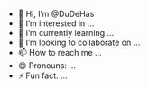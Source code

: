 - 👋 Hi, I’m @DuDeHas
- 👀 I’m interested in ...
- 🌱 I’m currently learning ...
- 💞️ I’m looking to collaborate on ...
- 📫 How to reach me ...
- 😄 Pronouns: ...
- ⚡ Fun fact: ...

<!---
DuDeHas/DuDeHas is a ✨ special ✨ repository because its `README.md` (this file) appears on your GitHub profile.
You can click the Preview link to take a look at your changes.
--->

